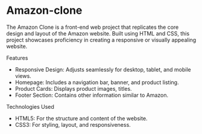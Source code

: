 # Amazon-clone
The Amazon Clone is a front-end web project that replicates the core design and layout of the Amazon website. Built using HTML and CSS, this project showcases proficiency in creating a responsive or visually appealing website.

Features
* Responsive Design: Adjusts seamlessly for desktop, tablet, and mobile views.
* Homepage: Includes a navigation bar, banner, and product listing.
* Product Cards: Displays product images, titles.
* Footer Section: Contains other information similar to Amazon.

Technologies Used
* HTML5: For the structure and content of the website.
* CSS3: For styling, layout, and responsiveness.

